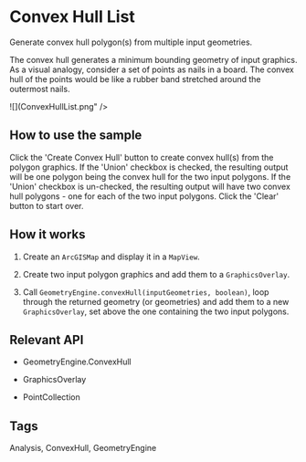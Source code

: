 # Convex Hull List

Generate convex hull polygon(s) from multiple input geometries. 

The convex hull generates a minimum bounding geometry of input graphics. As a visual analogy, consider a set of points as nails in a board. The convex hull of the points would be like a rubber band stretched around the outermost nails.

![](ConvexHullList.png" />

## How to use the sample

Click the 'Create Convex Hull' button to create convex hull(s) from the polygon graphics. If the 'Union' checkbox is checked, the resulting output will be one polygon being the convex hull for the two input polygons. If the 'Union' checkbox is un-checked, the resulting output will have two convex hull polygons - one for each of the two input polygons. Click the 'Clear' button to start over.

## How it works


1.  Create an `ArcGISMap` and display it in a `MapView`.

2.  Create two input polygon graphics and add them to a `GraphicsOverlay`.

3.  Call `GeometryEngine.convexHull(inputGeometries, boolean)`, loop through the returned geometry (or geometries) and add them to a new `GraphicsOverlay`, set above the one containing the two input polygons.


## Relevant API


*   GeometryEngine.ConvexHull

*   GraphicsOverlay

*   PointCollection



## Tags

Analysis, ConvexHull, GeometryEngine

